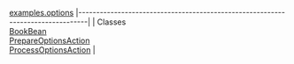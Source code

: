 [examples.options](../../examples/options/package-summary.html.md)
|--------------------------------------------------------------------------------|
| Classes                                                                        
  [BookBean](BookBean.html.md "class in examples.options")                          
  [PrepareOptionsAction](PrepareOptionsAction.html.md "class in examples.options")  
  [ProcessOptionsAction](ProcessOptionsAction.html.md "class in examples.options")  |


